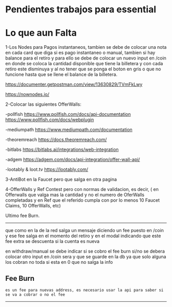 # Pendientes trabajos para essential

  
# Lo que aun Falta

   1-Los Nodes para Pagos instantaneos, tambien se debe de colocar una nota en cada card que diga si es pago instantaneo o manual,
   tambien si hay balance para el retiro y para ello se debe de colocar un nuevo input en /coin en donde se coloca la cantidad    disponible que tiene la billetera y con cada retiro este disminuya y al no tener que se ponga el boton en gris o que no funcione hasta que se llene el balance de la billetera.
   
   https://documenter.getpostman.com/view/13630829/TVmFkLwy
   
   https://nownodes.io/
   
   2-Colocar las siguientes OfferWalls:

   -pollfish
https://www.pollfish.com/docs/api-documentation
https://www.pollfish.com/docs/webplugin

   -mediumpath
https://www.mediumpath.com/documentation

   -theoremreach
https://docs.theoremreach.com/

   -bitlabs
https://bitlabs.ai/integrations/web-integration

   -adgem
https://adgem.com/docs/api-integration/offer-wall-api/

   -lootably & loot.tv
https://lootably.com/

   3-AntiBot en la Faucet pero que salga en otra pagina

   4-OfferWalls y Ref Contest pero con normas de validacion, es decir, ( en Offerwalls que valga mas la cantidad y no el numero de OferWalls completadas y en Ref que el referido cumpla con por lo menos 10 Faucet Claims, 10 OfferWalls, etc)
   
   
   Ultimo fee Burn.
   
  
----------------------------------------------------   
que como en la de la red salga un mensaje diciendo un fee puesto en /coin y ese fee salga en el momento del retiro y en el modal indicando que este fee extra se descuenta si la cuenta es nueva

en withdraw/manual se debe indicar si se cobro el fee burn si/no
se debera colocar otro input en /coin sera y que se guarde en la db ya que solo alguna los cobran no toda
si esta en 0 que no salga la info


## Fee Burn
	es un fee para nuevas address, es necesario usar la api para saber si se va a cobrar o no el fee

---









